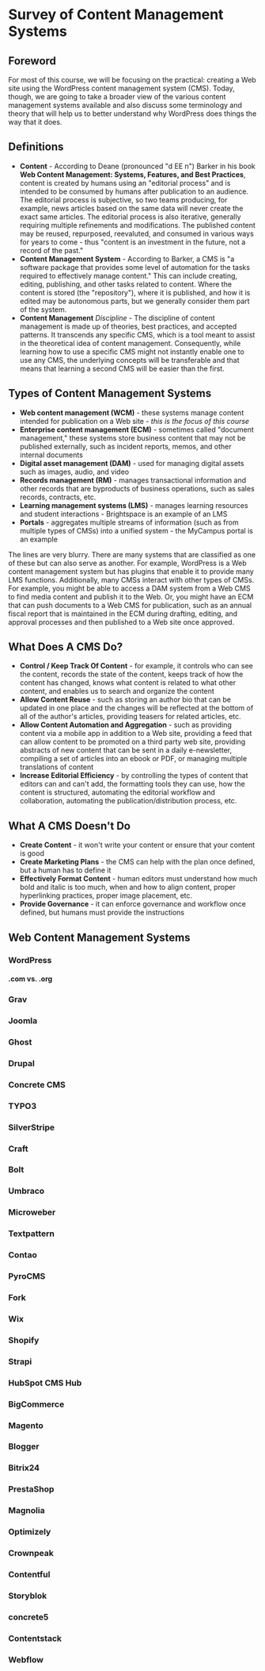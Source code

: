 # Survey of Content Management Systems

## Foreword

For most of this course, we will be focusing on the practical: creating a Web site using the WordPress content management system (CMS). Today, though, we are going to take a broader view of the various content management systems available and also discuss some terminology and theory that will help us to better understand why WordPress does things the way that it does.

## Definitions

- **Content** - According to Deane (pronounced "d EE n") Barker in his book **Web Content Management: Systems, Features, and Best Practices**, content is created by humans using an "editorial process" and is intended to be consumed by humans after publication to an audience. The editorial process is subjective, so two teams producing, for example, news articles based on the same data will never create the exact same articles. The editorial process is also iterative, generally requiring multiple refinements and modifications. The published content may be reused, repurposed, reevaluted, and consumed in various ways for years to come - thus "content is an investment in the future, not a record of the past."
- **Content Management System** - According to Barker, a CMS is "a software package that provides some level of automation for the tasks required to effectively manage content." This can include creating, editing, publishing, and other tasks related to content. Where the content is stored (the "repository"), where it is published, and how it is edited may be autonomous parts, but we generally consider them part of the system.
- **Content Management** *Discipline* - The discipline of content management is made up of theories, best practices, and accepted patterns. It transcends any specific CMS, which is a tool meant to assist in the theoretical idea of content management. Consequently, while learning how to use a specific CMS might not instantly enable one to use any CMS, the underlying concepts will be transferable and that means that learning a second CMS will be easier than the first.

## Types of Content Management Systems

- **Web content management (WCM)** - these systems manage content intended for publication on a Web site - *this is the focus of this course*
- **Enterprise content management (ECM)** - sometimes called "document management," these systems store business content that may not be published externally, such as incident reports, memos, and other internal documents
- **Digital asset management (DAM)** - used for managing digital assets such as images, audio, and video
- **Records management (RM)** - manages transactional information and other records that are byproducts of business operations, such as sales records, contracts, etc.
- **Learning management systems (LMS)** - manages learning resources and student interactions - Brightspace is an example of an LMS
- **Portals** - aggregates multiple streams of information (such as from multiple types of CMSs) into a unified system - the MyCampus portal is an example

The lines are very blurry. There are many systems that are classified as one of these but can also serve as another. For example, WordPress is a Web content management system but has plugins that enable it to provide many LMS functions. Additionally, many CMSs interact with other types of CMSs. For example, you might be able to access a DAM system from a Web CMS to find media content and publish it to the Web. Or, you might have an ECM that can push documents to a Web CMS for publication, such as an annual fiscal report that is maintained in the ECM during drafting, editing, and approval processes and then published to a Web site once approved.

## What Does A CMS Do?

- **Control / Keep Track Of Content** - for example, it controls who can see the content, records the state of the content, keeps track of how the content has changed, knows what content is related to what other content, and enables us to search and organize the content
- **Allow Content Reuse** - such as storing an author bio that can be updated in one place and the changes will be reflected at the bottom of all of the author's articles, providing teasers for related articles, etc.
- **Allow Content Automation and Aggregation** - such as providing content via a mobile app in addition to a Web site, providing a feed that can allow content to be promoted on a third party web site, providing abstracts of new content that can be sent in a daily e-newsletter, compiling a set of articles into an ebook or PDF, or managing multiple translations of content
- **Increase Editorial Efficiency** - by controlling the types of content that editors can and can't add, the formatting tools they can use, how the content is structured, automating the editorial workflow and collaboration, automating the publication/distribution process, etc.

## What A CMS Doesn't Do

- **Create Content** - it won't write your content or ensure that your content is good
- **Create Marketing Plans** - the CMS can help with the plan once defined, but a human has to define it
- **Effectively Format Content** - human editors must understand how much bold and italic is too much, when and how to align content, proper hyperlinking practices, proper image placement, etc.
- **Provide Governance** - it can enforce governance and workflow once defined, but humans must provide the instructions

## Web Content Management Systems

### WordPress

#### .com vs. .org

### Grav

### Joomla

### Ghost

### Drupal

### Concrete CMS

### TYPO3

### SilverStripe

### Craft

### Bolt

### Umbraco

### Microweber

### Textpattern

### Contao

### PyroCMS

### Fork

### Wix

### Shopify

### Strapi

### HubSpot CMS Hub

### BigCommerce

### Magento

### Blogger

### Bitrix24

### PrestaShop

### Magnolia

### Optimizely

### Crownpeak

### Contentful

### Storyblok

### concrete5

### Contentstack

### Webflow

